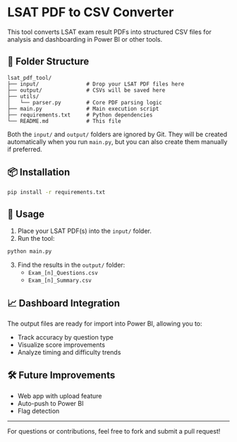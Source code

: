 # LSAT PDF to CSV Converter

This tool converts LSAT exam result PDFs into structured CSV files for analysis and dashboarding in Power BI or other tools.

## 📁 Folder Structure
```
lsat_pdf_tool/
├── input/               # Drop your LSAT PDF files here
├── output/              # CSVs will be saved here
├── utils/
│   └── parser.py        # Core PDF parsing logic
├── main.py              # Main execution script
├── requirements.txt     # Python dependencies
└── README.md            # This file
```

Both the `input/` and `output/` folders are ignored by Git. They will be
created automatically when you run `main.py`, but you can also create them
manually if preferred.

## 📦 Installation
```bash
pip install -r requirements.txt
```

## 🚀 Usage
1. Place your LSAT PDF(s) into the `input/` folder.
2. Run the tool:
```bash
python main.py
```
3. Find the results in the `output/` folder:
   - `Exam_[n]_Questions.csv`
   - `Exam_[n]_Summary.csv`

## 📈 Dashboard Integration
The output files are ready for import into Power BI, allowing you to:
- Track accuracy by question type
- Visualize score improvements
- Analyze timing and difficulty trends

## 🛠 Future Improvements
- Web app with upload feature
- Auto-push to Power BI
- Flag detection

---

For questions or contributions, feel free to fork and submit a pull request!
